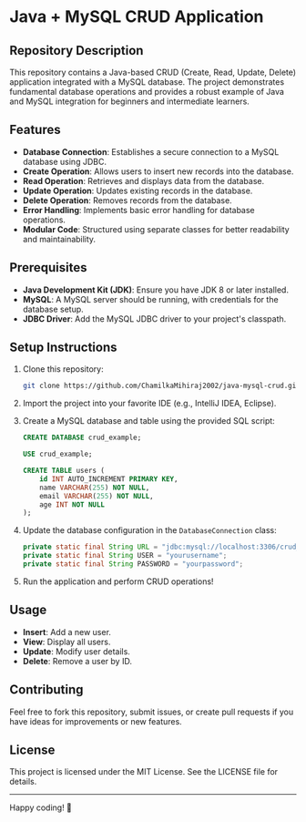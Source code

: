 # Java + MySQL CRUD Application

## Repository Description

This repository contains a Java-based CRUD (Create, Read, Update, Delete) application integrated with a MySQL database. The project demonstrates fundamental database operations and provides a robust example of Java and MySQL integration for beginners and intermediate learners.

## Features

- **Database Connection**: Establishes a secure connection to a MySQL database using JDBC.
- **Create Operation**: Allows users to insert new records into the database.
- **Read Operation**: Retrieves and displays data from the database.
- **Update Operation**: Updates existing records in the database.
- **Delete Operation**: Removes records from the database.
- **Error Handling**: Implements basic error handling for database operations.
- **Modular Code**: Structured using separate classes for better readability and maintainability.

## Prerequisites

- **Java Development Kit (JDK)**: Ensure you have JDK 8 or later installed.
- **MySQL**: A MySQL server should be running, with credentials for the database setup.
- **JDBC Driver**: Add the MySQL JDBC driver to your project's classpath.

## Setup Instructions

1. Clone this repository:
   ```bash
   git clone https://github.com/ChamilkaMihiraj2002/java-mysql-crud.git
   ```

2. Import the project into your favorite IDE (e.g., IntelliJ IDEA, Eclipse).

3. Create a MySQL database and table using the provided SQL script:
   ```sql
   CREATE DATABASE crud_example;

   USE crud_example;

   CREATE TABLE users (
       id INT AUTO_INCREMENT PRIMARY KEY,
       name VARCHAR(255) NOT NULL,
       email VARCHAR(255) NOT NULL,
       age INT NOT NULL
   );
   ```

4. Update the database configuration in the `DatabaseConnection` class:
   ```java
   private static final String URL = "jdbc:mysql://localhost:3306/crud_example";
   private static final String USER = "yourusername";
   private static final String PASSWORD = "yourpassword";
   ```

5. Run the application and perform CRUD operations!

## Usage

- **Insert**: Add a new user.
- **View**: Display all users.
- **Update**: Modify user details.
- **Delete**: Remove a user by ID.

## Contributing

Feel free to fork this repository, submit issues, or create pull requests if you have ideas for improvements or new features.

## License

This project is licensed under the MIT License. See the LICENSE file for details.

---

Happy coding! 🚀
